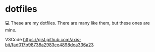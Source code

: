 # dotfiles
💻 These are my dotfiles. There are many like them, but these ones are mine.

VSCode 
https://gist.github.com/axis-bit/fad017b98738a2983ce4898dca336a23
